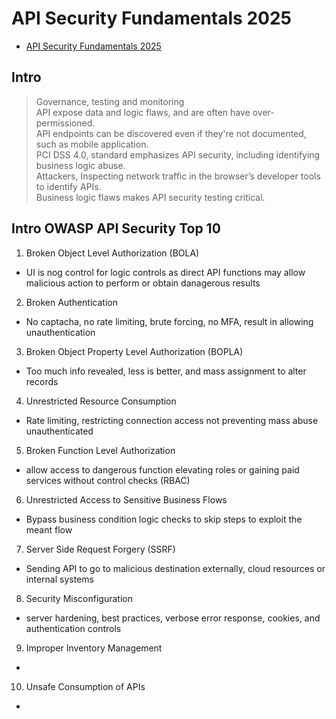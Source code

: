 # API Security Fundamentals 2025  

* [API Security Fundamentals 2025](https://university.apisec.ai/products/api-security-fundamentals-2025)  

## Intro  

>Governance, testing and monitoring  
>API expose data and logic flaws, and are often have over-permissioned.  
>API endpoints can be discovered even if they're not documented, such as mobile application.  
>PCI DSS 4.0, standard emphasizes API security, including identifying business logic abuse.  
>Attackers, Inspecting network traffic in the browser’s developer tools to identify APIs.  
>Business logic flaws makes API security testing critical.  

## Intro OWASP API Security Top 10  

1. Broken Object Level Authorization (BOLA)  
* UI is nog control for logic controls as direct API functions may allow malicious action to perform or obtain danagerous results  
2. Broken Authentication  
* No captacha, no rate limiting, brute forcing, no MFA, result in allowing unauthentication  
3. Broken Object Property Level Authorization (BOPLA)  
* Too much info revealed, less is better, and mass assignment to alter records  
4. Unrestricted Resource Consumption  
* Rate limiting, restricting connection access not preventing mass abuse unauthenticated  
5. Broken Function Level Authorization  
* allow access to dangerous function elevating roles or gaining paid services without control checks (RBAC)  
6. Unrestricted Access to Sensitive Business Flows  
* Bypass business condition logic checks to skip steps to exploit the meant flow  
7. Server Side Request Forgery (SSRF)  
* Sending API to go to malicious destination externally, cloud resources or internal systems  
8. Security Misconfiguration  
* server hardening, best practices, verbose error response, cookies, and authentication controls  
9. Improper Inventory Management  
* 
10. Unsafe Consumption of APIs  
* 
  
## 

